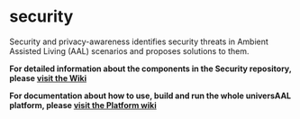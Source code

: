 # security
Security and privacy-awareness identifies security threats in Ambient Assisted Living (AAL) scenarios and proposes solutions to them.

**For detailed information about the components in the Security repository, please [visit the Wiki](https://github.com/universAAL/security/wiki)**

**For documentation about how to use, build and run the whole universAAL platform, please [visit the Platform wiki](https://github.com/universAAL/platform/wiki)**
